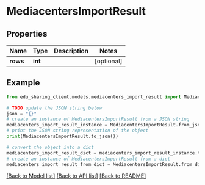 # MediacentersImportResult


## Properties

Name | Type | Description | Notes
------------ | ------------- | ------------- | -------------
**rows** | **int** |  | [optional] 

## Example

```python
from edu_sharing_client.models.mediacenters_import_result import MediacentersImportResult

# TODO update the JSON string below
json = "{}"
# create an instance of MediacentersImportResult from a JSON string
mediacenters_import_result_instance = MediacentersImportResult.from_json(json)
# print the JSON string representation of the object
print(MediacentersImportResult.to_json())

# convert the object into a dict
mediacenters_import_result_dict = mediacenters_import_result_instance.to_dict()
# create an instance of MediacentersImportResult from a dict
mediacenters_import_result_from_dict = MediacentersImportResult.from_dict(mediacenters_import_result_dict)
```
[[Back to Model list]](../README.md#documentation-for-models) [[Back to API list]](../README.md#documentation-for-api-endpoints) [[Back to README]](../README.md)


